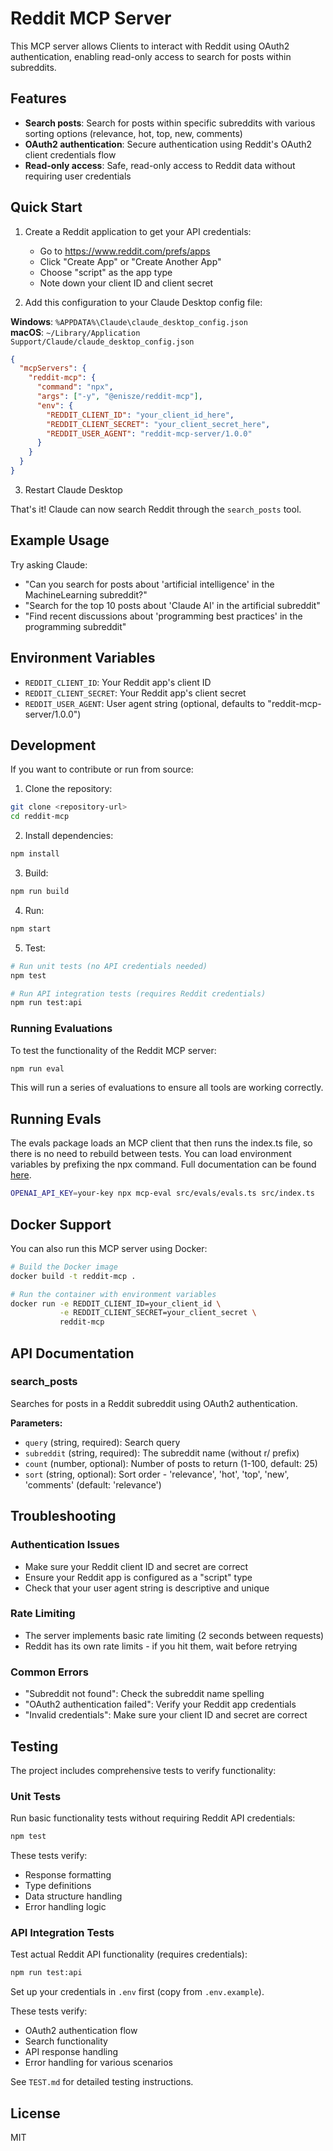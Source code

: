 # Reddit MCP Server

This MCP server allows Clients to interact with Reddit using OAuth2 authentication, enabling read-only access to search for posts within subreddits.

## Features

- **Search posts**: Search for posts within specific subreddits with various sorting options (relevance, hot, top, new, comments)
- **OAuth2 authentication**: Secure authentication using Reddit's OAuth2 client credentials flow
- **Read-only access**: Safe, read-only access to Reddit data without requiring user credentials

## Quick Start

1. Create a Reddit application to get your API credentials:
   - Go to https://www.reddit.com/prefs/apps
   - Click "Create App" or "Create Another App"
   - Choose "script" as the app type
   - Note down your client ID and client secret

2. Add this configuration to your Claude Desktop config file:

**Windows**: `%APPDATA%\Claude\claude_desktop_config.json`  
**macOS**: `~/Library/Application Support/Claude/claude_desktop_config.json`

```json
{
  "mcpServers": {
    "reddit-mcp": {
      "command": "npx",
      "args": ["-y", "@enisze/reddit-mcp"],
      "env": {
        "REDDIT_CLIENT_ID": "your_client_id_here",
        "REDDIT_CLIENT_SECRET": "your_client_secret_here",
        "REDDIT_USER_AGENT": "reddit-mcp-server/1.0.0"
      }
    }
  }
}
```

3. Restart Claude Desktop

That's it! Claude can now search Reddit through the `search_posts` tool.

## Example Usage

Try asking Claude:
- "Can you search for posts about 'artificial intelligence' in the MachineLearning subreddit?"
- "Search for the top 10 posts about 'Claude AI' in the artificial subreddit"
- "Find recent discussions about 'programming best practices' in the programming subreddit"

## Environment Variables

- `REDDIT_CLIENT_ID`: Your Reddit app's client ID
- `REDDIT_CLIENT_SECRET`: Your Reddit app's client secret  
- `REDDIT_USER_AGENT`: User agent string (optional, defaults to "reddit-mcp-server/1.0.0")

## Development

If you want to contribute or run from source:

1. Clone the repository:
```bash
git clone <repository-url>
cd reddit-mcp
```

2. Install dependencies:
```bash
npm install
```

3. Build:
```bash
npm run build
```

4. Run:
```bash
npm start
```

5. Test:
```bash
# Run unit tests (no API credentials needed)
npm test

# Run API integration tests (requires Reddit credentials)
npm run test:api
```

### Running Evaluations

To test the functionality of the Reddit MCP server:

```bash
npm run eval
```

This will run a series of evaluations to ensure all tools are working correctly.

## Running Evals

The evals package loads an MCP client that then runs the index.ts file, so there is no need to rebuild between tests. You can load environment variables by prefixing the npx command. Full documentation can be found [here](https://www.mcpevals.io/docs).

```bash
OPENAI_API_KEY=your-key npx mcp-eval src/evals/evals.ts src/index.ts
```

## Docker Support

You can also run this MCP server using Docker:

```bash
# Build the Docker image
docker build -t reddit-mcp .

# Run the container with environment variables
docker run -e REDDIT_CLIENT_ID=your_client_id \
           -e REDDIT_CLIENT_SECRET=your_client_secret \
           reddit-mcp
```

## API Documentation

### search_posts

Searches for posts in a Reddit subreddit using OAuth2 authentication.

**Parameters:**
- `query` (string, required): Search query
- `subreddit` (string, required): The subreddit name (without r/ prefix)
- `count` (number, optional): Number of posts to return (1-100, default: 25)
- `sort` (string, optional): Sort order - 'relevance', 'hot', 'top', 'new', 'comments' (default: 'relevance')

## Troubleshooting

### Authentication Issues
- Make sure your Reddit client ID and secret are correct
- Ensure your Reddit app is configured as a "script" type
- Check that your user agent string is descriptive and unique

### Rate Limiting
- The server implements basic rate limiting (2 seconds between requests)
- Reddit has its own rate limits - if you hit them, wait before retrying

### Common Errors
- "Subreddit not found": Check the subreddit name spelling
- "OAuth2 authentication failed": Verify your Reddit app credentials
- "Invalid credentials": Make sure your client ID and secret are correct

## Testing

The project includes comprehensive tests to verify functionality:

### Unit Tests
Run basic functionality tests without requiring Reddit API credentials:
```bash
npm test
```

These tests verify:
- Response formatting
- Type definitions  
- Data structure handling
- Error handling logic

### API Integration Tests
Test actual Reddit API functionality (requires credentials):
```bash
npm run test:api
```

Set up your credentials in `.env` first (copy from `.env.example`).

These tests verify:
- OAuth2 authentication flow
- Search functionality
- API response handling
- Error handling for various scenarios

See `TEST.md` for detailed testing instructions.

## License

MIT
